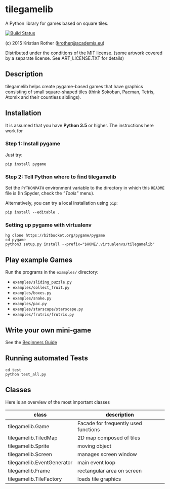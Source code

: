 
# tilegamelib

A Python library for games based on square tiles.

[![Build Status](https://travis-ci.org/krother/tilegamelib.svg?branch=master)](https://travis-ci.org/krother/tilegamelib)

(c) 2015 Kristian Rother (krother@academis.eu)

Distributed under the conditions of the MIT license.
(some artwork covered by a separate license. See ART_LICENSE.TXT for details)

## Description

tilegamelib helps create pygame-based games that have graphics consisting of small square-shaped tiles (think Sokoban, Pacman, Tetris, Atomix and their countless siblings).


## Installation

It is assumed that you have **Python 3.5** or higher. The instructions here work for

### Step 1: Install pygame

Just try:

    pip install pygame

### Step 2: Tell Python where to find tilegamelib

Set the `PYTHONPATH` environment variable to the directory in which this `README` file is (In Spyder, check the *"Tools"* menu).

Alternatively, you can try a local installation using `pip`:

    pip install --editable .


### Setting up pygame with virtualenv

    hg clone https://bitbucket.org/pygame/pygame
    cd pygame
    python3 setup.py install --prefix="$HOME/.virtualenvs/tilegamelib"


## Play example Games

Run the programs in the `examples/` directory:

* `examples/sliding_puzzle.py`
* `examples/collect_fruit.py`
* `examples/boxes.py`
* `examples/snake.py`
* `examples/pac.py`
* `examples/starscape/starscape.py`
* `examples/frutris/frutris.py`


## Write your own mini-game

See the [Beginners Guide](doc/README.md)

## Running automated Tests

    cd test
    python test_all.py


## Classes

Here is an overview of the most important classes

| class | description |
|-------|-------------|
| tilegamelib.Game | Facade for frequently used functions |
| tilegamelib.TiledMap | 2D map composed of tiles |
| tilegamelib.Sprite   | moving object |
| tilegamelib.Screen   | manages screen window |
| tilegamelib.EventGenerator | main event loop |
| tilegamelib.Frame | rectangular area on screen |
| tilegamelib.TileFactory | loads tile graphics |
